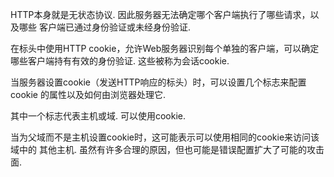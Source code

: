 HTTP本身就是无状态协议. 因此服务器无法确定哪个客户端执行了哪些请求，以及哪些
客户端已通过身份验证或未经身份验证.

在标头中使用HTTP cookie，允许Web服务器识别每个单独的客户端，可以确定
哪些客户端持有有效的身份验证. 这些被称为会话cookie.

当服务器设置cookie（发送HTTP响应的标头）时，可以设置几个标志来配置cookie
的属性以及如何由浏览器处理它.

其中一个标志代表主机或域. 可以使用cookie.

当为父域而不是主机设置cookie时，这可能表示可以使用相同的cookie来访问该域中的
其他主机. 虽然有许多合理的原因，但也可能是错误配置扩大了可能的攻击面.